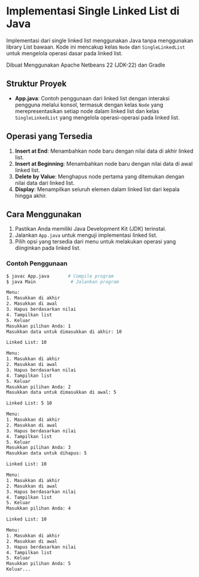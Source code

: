 # Implementasi Single Linked List di Java

Implementasi dari single linked list menggunakan Java tanpa menggunakan library List bawaan. Kode ini mencakup kelas `Node` dan `SingleLinkedList` untuk mengelola operasi dasar pada linked list.

Dibuat Menggunakan Apache Netbeans 22 (JDK-22) dan Gradle

## Struktur Proyek

- **App.java**: Contoh penggunaan dari linked list dengan interaksi pengguna melalui konsol, termasuk dengan kelas `Node` yang merepresentasikan setiap node dalam linked list dan kelas `SingleLinkedList` yang mengelola operasi-operasi pada linked list.

## Operasi yang Tersedia

1. **Insert at End**: Menambahkan node baru dengan nilai data di akhir linked list.
2. **Insert at Beginning**: Menambahkan node baru dengan nilai data di awal linked list.
3. **Delete by Value**: Menghapus node pertama yang ditemukan dengan nilai data dari linked list.
4. **Display**: Menampilkan seluruh elemen dalam linked list dari kepala hingga akhir.

## Cara Menggunakan

1. Pastikan Anda memiliki Java Development Kit (JDK) terinstal.
2. Jalankan `App.java` untuk menguji implementasi linked list.
3. Pilih opsi yang tersedia dari menu untuk melakukan operasi yang diinginkan pada linked list.

### Contoh Penggunaan

```bash
$ javac App.java       # Compile program
$ java Main             # Jalankan program

Menu:
1. Masukkan di akhir
2. Masukkan di awal
3. Hapus berdasarkan nilai
4. Tampilkan list
5. Keluar
Masukkan pilihan Anda: 1
Masukkan data untuk dimasukkan di akhir: 10

Linked List: 10

Menu:
1. Masukkan di akhir
2. Masukkan di awal
3. Hapus berdasarkan nilai
4. Tampilkan list
5. Keluar
Masukkan pilihan Anda: 2
Masukkan data untuk dimasukkan di awal: 5

Linked List: 5 10

Menu:
1. Masukkan di akhir
2. Masukkan di awal
3. Hapus berdasarkan nilai
4. Tampilkan list
5. Keluar
Masukkan pilihan Anda: 3
Masukkan data untuk dihapus: 5

Linked List: 10

Menu:
1. Masukkan di akhir
2. Masukkan di awal
3. Hapus berdasarkan nilai
4. Tampilkan list
5. Keluar
Masukkan pilihan Anda: 4

Linked List: 10

Menu:
1. Masukkan di akhir
2. Masukkan di awal
3. Hapus berdasarkan nilai
4. Tampilkan list
5. Keluar
Masukkan pilihan Anda: 5
Keluar...
